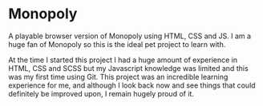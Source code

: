 # Monopoly
A playable browser version of Monopoly using HTML, CSS and JS. I am a huge fan of Monopoly so this is the ideal pet project to learn with.

At the time I started this project I had a huge amount of experience in HTML, CSS and SCSS but my Javascript knowledge was limited and this was my first time using Git. This project was an incredible learning experience for me, and although I look back now and see things that could definitely be improved upon, I remain hugely proud of it.
